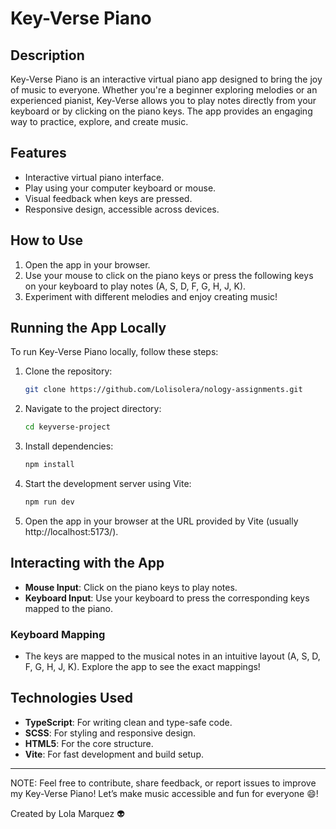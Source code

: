 # Key-Verse Piano

## Description
Key-Verse Piano is an interactive virtual piano app designed to bring the joy of music to everyone. Whether you're a beginner exploring melodies or an experienced pianist, Key-Verse allows you to play notes directly from your keyboard or by clicking on the piano keys. The app provides an engaging way to practice, explore, and create music.

## Features
- Interactive virtual piano interface.
- Play using your computer keyboard or mouse.
- Visual feedback when keys are pressed.
- Responsive design, accessible across devices.

## How to Use
1. Open the app in your browser.
2. Use your mouse to click on the piano keys or press the following keys on your keyboard to play notes (A, S, D, F, G, H, J, K).
3. Experiment with different melodies and enjoy creating music!

## Running the App Locally
To run Key-Verse Piano locally, follow these steps:

1. Clone the repository:
   ```bash
   git clone https://github.com/Lolisolera/nology-assignments.git
   ```

2. Navigate to the project directory:
   ```bash
   cd keyverse-project
   ```

3. Install dependencies:
   ```bash
   npm install
   ```

4. Start the development server using Vite:
   ```bash
   npm run dev
   ```

5. Open the app in your browser at the URL provided by Vite (usually  http://localhost:5173/).


## Interacting with the App
- **Mouse Input**: Click on the piano keys to play notes.
- **Keyboard Input**: Use your keyboard to press the corresponding keys mapped to the piano.

### Keyboard Mapping
- The keys are mapped to the musical notes in an intuitive layout (A, S, D, F, G, H, J, K). Explore the app to see the exact mappings!

## Technologies Used
- **TypeScript**: For writing clean and type-safe code.
- **SCSS**: For styling and responsive design.
- **HTML5**: For the core structure.
- **Vite**: For fast development and build setup.
---

NOTE: Feel free to contribute, share feedback, or report issues to improve my Key-Verse Piano! Let’s make music accessible and fun for everyone 😄!


Created by Lola Marquez 👽